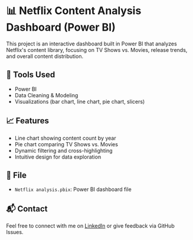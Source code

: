 # 📊 Netflix Content Analysis Dashboard (Power BI)

This project is an interactive dashboard built in Power BI that analyzes Netflix's content library, focusing on TV Shows vs. Movies, release trends, and overall content distribution.

## 🔧 Tools Used
- Power BI
- Data Cleaning & Modeling
- Visualizations (bar chart, line chart, pie chart, slicers)

## 📈 Features
- Line chart showing content count by year
- Pie chart comparing TV Shows vs. Movies
- Dynamic filtering and cross-highlighting
- Intuitive design for data exploration

## 📁 File
- `Netflix analysis.pbix`: Power BI dashboard file

## 📬 Contact
Feel free to connect with me on [LinkedIn](https://www.linkedin.com/sannidhi-rai-447097298/) or give feedback via GitHub Issues.

